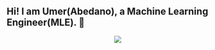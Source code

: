 ## Hi! I am Umer(Abedano), a Machine Learning Engineer(MLE).  👋

<p align="center">
  <a href="https://skillicons.dev">
    <img src="https://skillicons.dev/icons?i=vscode,python,ai,sklearn,opencv,pytorch,tensorflow,postgres,docker,discord,git,aws&perline=7" />
  </a>
</p>

